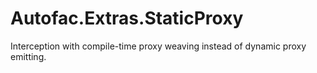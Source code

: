 # Autofac.Extras.StaticProxy
Interception with compile-time proxy weaving instead of dynamic proxy emitting.
